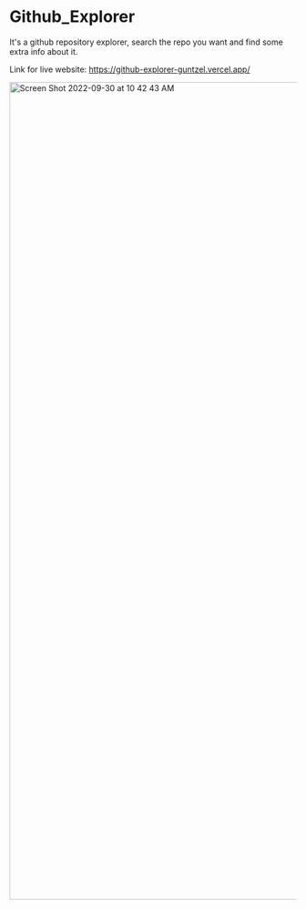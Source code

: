 # Github_Explorer
It's a github repository explorer, search the repo you want and find some extra info about it.

Link for live website:
https://github-explorer-guntzel.vercel.app/

<img width="1436" alt="Screen Shot 2022-09-30 at 10 42 43 AM" src="https://user-images.githubusercontent.com/50676988/193282877-b97b7463-6e16-48d1-abaf-940312273c2d.png">
